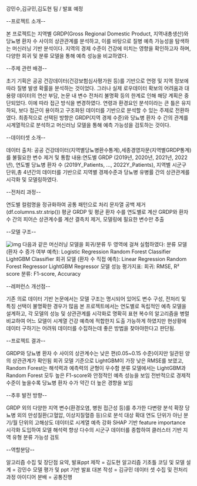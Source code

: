 강민수,김규민,김도현 팀 / 발표 예정

--프로젝트 소개--

본 프로젝트는 지역별 GRDP(Gross Regional Domestic Product, 지역내총생산)와 당뇨병 환자 수 사이의 상관관계를 분석하고, 이를 바탕으로 질병 예측 가능성을 탐색하는 머신러닝 기반 분석이다. 
지역의 경제 수준이 건강에 미치는 영향을 확인하고자 하며, 다양한 회귀 및 분류 모델을 통해 예측 성능을 비교하였다.

--주제 관련 배경--

초기 기획은 공공 건강데이터(건강보험심사평가원 등)를 기반으로 연령 및 지역 정보에 따라 질병 발생 확률을 분석하는 것이었다. 
그러나 실제 로우데이터 확보의 어려움과 대용량 데이터의 연산 부담, 논문 내 변수 전처리 불명확 등의 한계로 인해 해당 계획은 중단되었다.
이에 따라 접근 방식을 변경하였다. 
연령과 환경요인 분석이라는 큰 틀은 유지하되, 보다 접근이 용이하고 구조화된 데이터를 기반으로 분석할 수 있는 주제로 전환하였다. 
최종적으로 선택된 방향은 GRDP(지역 경제 수준)와 당뇨병 환자 수 간의 관계를 시계열적으로 분석하고 머신러닝 모델을 통해 예측 가능성을 검토하는 것이다.

--데이터셋 소개--

데이터 출처: 공공 건강데이터(지역별당뇨병환수통계),세종경영자문(지역별GRDP통계)를 불필요한 변수 제거 및 통합 
내용:연도별 GRDP (2019년, 2020년, 2021년, 2022년), 연도별 당뇨병 환자 수 (2019Y_Patients, ..., 2022Y_Patients),
지역별 시군구 단위,총 4년간의 데이터를 기반으로 지역별 경제수준과 당뇨병 유병률 간의 상관관계를 시각화 및 모델링하였다.

--전처리 과정--

연도별 컬럼명을 정규화하여 공통 패턴으로 처리
문자열 공백 제거 (df.columns.str.strip())
평균 GRDP 및 평균 환자 수를 연도별로 계산
GRDP와 환자 수 간의 피어슨 상관계수를 계산
결측치 제거, 모델링에 필요한 변수만 추출

--모델 구조--

![img](https://drive.google.com/drive/folders/17PEc8k1XbtFgBVqr95D3z7XV18E-4S-a?hl=ko)
다음과 같은 머신러닝 모델을 회귀/분류 두 영역에 걸쳐 실험하였다:
분류 모델 (환자 수 증가 여부 예측):
Logistic Regression
Random Forest Classifier
LightGBM Classifier
회귀 모델 (환자 수 직접 예측):
Linear Regression
Random Forest Regressor
LightGBM Regressor
모델 성능 평가지표:
회귀: RMSE, R² score
분류: F1-score, Accuracy

--레퍼런스 개선점--

기존 의료 데이터 기반 논문에서는 모델 구조는 명시되어 있어도 변수 구성, 전처리 및 특징 선택이 불명확한 경우가 많음
본 프로젝트에서는 연도별로 독립적인 예측 모델을 설계하고, 각 모델의 성능 및 상관관계를 시각화로 명확히 표현
복수의 알고리즘을 병렬 비교하여 어느 모델이 시계열 건강 예측에 적합한지 도출 가능하게 하였지만 현상황에 데이터 구하기는 어려워
데이터를 수집하는데 좋은 방법을 찾아야한다고 판단됨.

--프로젝트 결과--

GRDP와 당뇨병 환자 수 사이의 상관계수는 낮은 편(0.05~0.15 수준)이지만 일관된 양의 상관관계가 확인됨
회귀 모델 기준으로 LightGBM이 가장 낮은 RMSE를 보였고, Random Forest는 해석력과 예측력의 균형이 우수함
분류 모델에서는 LightGBM과 Random Forest 모두 높은 F1-score와 안정적인 예측 성능을 보임
전반적으로 경제적 수준이 높을수록 당뇨병 환자 수가 약간 더 높은 경향을 보임

--추후 발전 방향--

GRDP 외의 다양한 지역 변수(환경오염, 병원 접근성 등)를 추가한 다변량 분석 확장
당뇨병 외의 만성질환(고혈압, 이상지질혈증 등)으로 분석 대상 확대
연도 단위가 아닌 분기/월 단위의 고해상도 데이터로 시계열 예측 강화
SHAP 기반 feature importance 시각화 도입하여 모델 해석력 향상
다수의 시군구 데이터를 종합하여 클러스터 기반 지역 유형 분류 가능성 검토

--역할분담--

알고리즘 수집 및 장단점 요약, 발표ppt 제작 = 김도현
알고리즘 기초틀 코딩 및 모델 설계 = 강민수
모델 평가 및 ppt 기반 발표 대본 작성 = 김규민
데이터 셋 수집 및 전처리 과정 아이디어 분배 = 공통진행
